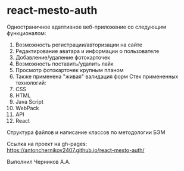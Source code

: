# react-mesto-auth

  Одностраничное адаптивное веб-приложение со следующим функционалом:
1. Возможность регистрации/авторизации на сайте
2. Редактирование аватара и информации о пользователе
3. Добавление/удаление фотокарточек
4. Возможность поставить/удалить лайк
5. Просмотр фотокарточек крупным планом
6. Также применена "живая" валидация форм
  Стек примененных технологий:
1. CSS
2. HTML
3. Java Script
4. WebPack
5. API
6. React

Структура файлов и написание классов по методологии БЭМ

Ссылка на проект на gh-pages: https://antonchernikov2407.github.io/react-mesto-auth/

Выполнил Черников А.А.
